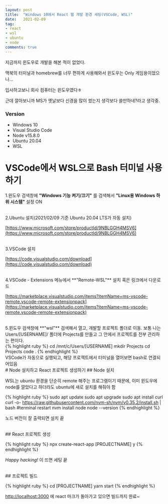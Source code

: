 ```yaml
---
layout: post
title:  "Windows 10에서 React 웹 개발 환경 세팅(VSCode, WSL)"
date:   2021-02-09
tag:
- react
- wsl
- ubuntu
- node
comments: true
---
```


지금까지 윈도우로 개발을 해본 적이 없었다.

맥북의 터미널과 homebrew를 너무 편하게 사용해와서 윈도우는 Only 게임용이었으나...

입사하고보니 회사 컴퓨터는 윈도우였다ㅎ

근데 깔아보니까 MS가 옛날보다 신경을 많이 썼는지 생각보다 쓸만하네?라고 생각중.

### Version

  - Windows 10
  - Visual Studio Code
  - Node v15.8.0
  - Ubuntu 20.04
  - WSL

# VSCode에서 WSL으로 Bash 터미널 사용하기


1.윈도우 검색창에 __"Windows 기능 켜기/끄기"__ 를 검색해서 **"Linux용 Windows 하위 시스템"** 설정 ON

<br/>
2.Ubuntu 설치(2021/02/09 기준 Ubuntu 20.04 LTS가 자동 설치)

[https://www.microsoft.com/store/productId/9NBLGGH4MSV6](https://www.microsoft.com/store/productId/9NBLGGH4MSV6)

<br/>
3.VSCode 설치

[https://code.visualstudio.com/download](https://code.visualstudio.com/download)

<br/>
4.VSCode - Extensions 메뉴에서 **"Remote-WSL"** 설치 혹은 링크에서 다운로드 

[https://marketplace.visualstudio.com/items?itemName=ms-vscode-remote.vscode-remote-extensionpack](https://marketplace.visualstudio.com/items?itemName=ms-vscode-remote.vscode-remote-extensionpack)

<br/>
5.윈도우 검색창에 **"wsl"** 검색해서 열고, 개발할 프로젝트 폴더로 이동.  보통 나는 Users/[USERNAME]/ 폴더에 Projects를 만들고 그 안에서 프로젝트를 전부 관리하는 편이다.  

<br/>
{% highlight ruby %}
cd /mnt/c/Users/[USERNAME]
mkdir Projects
cd Projects
code .
{% endhighlight %}

<br/>
VSCode가 자동으로 실행되고, 해당 프로젝트에서 터미널을 열어보면 bash로 연결되어있음

<br/>
# Node 설치하고 React 프로젝트 생성하기
## Node 설치


WSL는 ubuntu 환경을 단순히 remote 해주는 프로그램이기 때문에, 이미 윈도우에 node를 깔았다고 하더라도 ubuntu에 새로 설치를 해줘야 함



{% highlight ruby %}
sudo apt update
sudo apt upgrade
sudo apt install curl
curl -o- https://raw.githubusercontent.com/nvm-sh/nvm/v0.35.2/install.sh | bash
#terminal restart
nvm install node
node --version
{% endhighlight %}



노드 버전이 잘 출력되면 설치 끝


<br/>
## React 프로젝트 생성

{% highlight ruby %}
npx create-react-app [PROJECTNAME]
y
{% endhighlight %}


*Happy hacking!* 이 뜨면 세팅 끝

<br/>
## 프로젝트 빌드

{% highlight ruby %}
cd [PROJECTNAME]
yarn start
{% endhighlight %}

[http://localhost:3000](http://localhost:3000) 에 react 마크가 돌아가고 있으면 빌드까지 완료~



